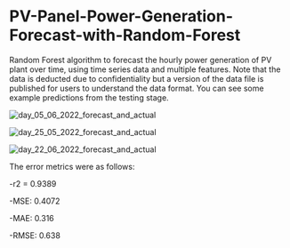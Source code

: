 # PV-Panel-Power-Generation-Forecast-with-Random-Forest
Random Forest algorithm to forecast the hourly power generation of PV plant over time, using time series data and multiple features. Note that the data is deducted due to confidentiality but a version of the data file is published for users to understand the data format. You can see some example predictions from the testing stage. 

![day_05_06_2022_forecast_and_actual](https://github.com/canberkkacan/PV-Panel-Power-Generation-Forecast-with-Random-Forest/assets/147510742/98dcecea-bd38-449b-bcd2-47c014c6fa4b)

![day_25_05_2022_forecast_and_actual](https://github.com/canberkkacan/PV-Panel-Power-Generation-Forecast-with-Random-Forest/assets/147510742/89290b16-ebf7-4170-9037-c5f19f1e2526)

![day_22_06_2022_forecast_and_actual](https://github.com/canberkkacan/PV-Panel-Power-Generation-Forecast-with-Random-Forest/assets/147510742/6d0a07ab-56df-4f54-8301-b4e78fbe3aaf)

The error metrics were as follows:

-r2 = 0.9389

-MSE: 0.4072

-MAE: 0.316

-RMSE: 0.638
